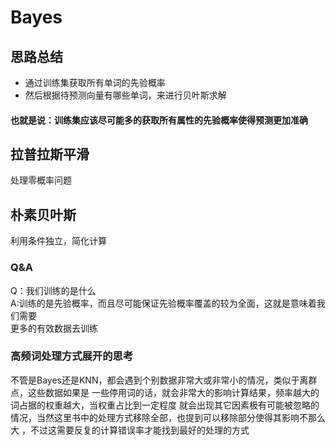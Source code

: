 #   Bayes       
##  思路总结        
* 通过训练集获取所有单词的先验概率
* 然后根据待预测向量有哪些单词，来进行贝叶斯求解
####    也就是说：训练集应该尽可能多的获取所有属性的先验概率使得预测更加准确      
##  拉普拉斯平滑      
处理零概率问题
##  朴素贝叶斯   
利用条件独立，简化计算
### Q&A         
Q：我们训练的是什么  
A:训练的是先验概率，而且尽可能保证先验概率覆盖的较为全面，这就是意味着我们需要  
更多的有效数据去训练  

###     高频词处理方式展开的思考        
不管是Bayes还是KNN，都会遇到个别数据非常大或非常小的情况，类似于离群点，这些数据如果是
一些停用词的话，就会非常大的影响计算结果，频率越大的词占据的权重越大，当权重占比到一定程度
就会出现其它因素极有可能被忽略的情况，当然这里书中的处理方式移除全部，也提到可以移除部分使得其影响不那么大
，不过这需要反复的计算错误率才能找到最好的处理的方式
